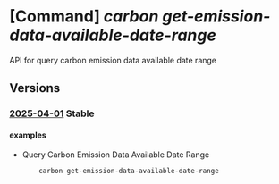 # [Command] _carbon get-emission-data-available-date-range_

API for query carbon emission data available date range

## Versions

### [2025-04-01](/Resources/mgmt-plane/L3Byb3ZpZGVycy9taWNyb3NvZnQuY2FyYm9uL3F1ZXJ5Y2FyYm9uZW1pc3Npb25kYXRhYXZhaWxhYmxlZGF0ZXJhbmdl/2025-04-01.xml) **Stable**

<!-- mgmt-plane /providers/microsoft.carbon/querycarbonemissiondataavailabledaterange 2025-04-01 -->

#### examples

- Query Carbon Emission Data Available Date Range
    ```bash
        carbon get-emission-data-available-date-range
    ```

